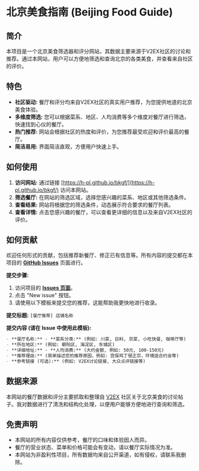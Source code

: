 # 北京美食指南 (Beijing Food Guide)

## 简介

本项目是一个北京美食筛选器和评分网站，其数据主要来源于V2EX社区的讨论和推荐。通过本网站，用户可以方便地筛选和查询北京的各类美食，并查看来自社区的评价。

## 特色

* **社区驱动:** 餐厅和评分均来自V2EX社区的真实用户推荐，为您提供地道的北京美食体验。
* **多维度筛选:** 您可以根据菜系、地区、人均消费等多个维度对餐厅进行筛选，快速找到心仪的餐厅。
* **热门推荐:** 网站会根据社区的热度和评价，为您推荐最受欢迎和评价最高的餐厅。
* **简洁易用:** 界面简洁直观，方便用户快速上手。

## 如何使用

1.  **访问网站:** 通过链接 [https://h-pl.github.io/bkgf/](https://h-pl.github.io/bkgf/) 访问本网站。
2.  **筛选餐厅:** 在网站的筛选区域，选择您感兴趣的菜系、地区或其他筛选条件。
3.  **查看结果:** 网站将根据您的筛选条件，动态展示符合要求的餐厅列表。
4.  **查看详情:** 点击您感兴趣的餐厅，可以查看更详细的信息以及来自V2EX社区的评价。

## 如何贡献

欢迎任何形式的贡献，包括推荐新餐厅、修正已有信息等。所有内容的提交都在本项目的 **[GitHub Issues](https://github.com/h-pl/bkgf/issues)** 页面进行。

**提交步骤:**

1.  访问项目的 **[Issues 页面](https://github.com/h-pl/bkgf/issues)**。
2.  点击 "New issue" 按钮。
3.  请使用以下模板来提交您的推荐，这能帮助我更快地进行收录。

**提交标题:** `[餐厅推荐] 店铺名称`

**提交内容 (请在 Issue 中使用此模板):**

```markdown
- **餐厅名称:** - **菜系分类:** (例如: 川菜, 日料, 京菜, 小吃快餐, 咖啡厅等)
- **所在地区:** (例如: 朝阳区, 海淀区, 东城区)
- **详细地址:** - **人均消费:** (大约金额, 例如: 50元, 100-150元)
- **推荐理由:** (简单描述您的推荐原因，例如: 宫保鸡丁很正宗，环境适合约会等)
- **参考链接 (可选):** (例如: V2EX讨论链接, 大众点评链接等)
```

## 数据来源

本网站的餐厅数据和评分主要抓取和整理自 [V2EX](https.v2ex.com/) 社区关于北京美食的讨论帖子。我对数据进行了清洗和结构化处理，以便用户能够方便地进行查询和筛选。

## 免责声明

* 本网站的所有内容仅供参考，餐厅的口味和体验因人而异。
* 餐厅的营业状态、菜单和价格可能会有变动，请以餐厅实际情况为准。
* 本网站为非盈利性项目，所有数据均来自公开渠道，如有侵权，请联系我删除。
